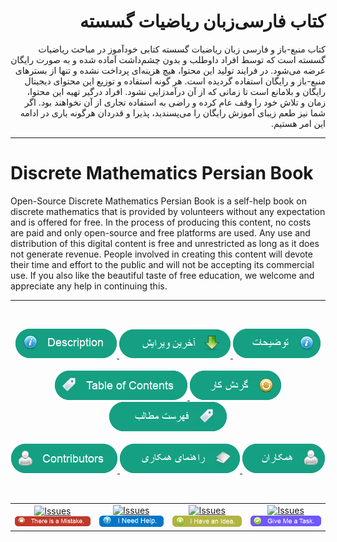 <h1 dir="rtl">
    کتاب فارسی‌زبان ریاضیات گسسته
</h1>

<p dir="rtl">
    کتاب منبع-باز و فارسی زبان ریاضیات گسسته کتابی خودآموز در مباحث ریاضیات گسسته است که توسط افراد داوطلب و بدون چشم‌داشت آماده شده و به صورت رایگان عرضه می‌شود. در فرایند تولید این محتوا، هیچ هزینه‌ای پرداخت نشده و تنها از بستر‌های منبع-باز و رایگان استفاده گردیده است. هر گونه استفاده و توزیع این محتوای دیجیتال رایگان و بلامانع است تا زمانی که از آن درآمدزایی نشود. افراد درگیر تهیه این محتوا، زمان و تلاش خود را وقف عام کرده و راضی به استفاده تجاری از آن نخواهند بود. اگر شما نیز طعم زیبای آموزش رایگان را می‌پسندید، پذیرا و قدردان هرگونه یاری در ادامه این امر هستیم.
</p>

***

<h1>
    Discrete Mathematics Persian Book
</h1>

<p>
    Open-Source Discrete Mathematics Persian Book is a self-help book on discrete mathematics that is provided by volunteers without any expectation and is offered for free. In the process of producing this content, no costs are paid and only open-source and free platforms are used. Any use and distribution of this digital content is free and unrestricted as long as it does not generate revenue. People involved in creating this content will devote their time and effort to the public and will not be accepting its commercial use. If you also like the beautiful taste of free education, we welcome and appreciate any help in continuing this.
</p>

***

<br/>
<p align="center">
    <a href="https://github.com/OpenBookshelf/DiscreteMathematics-Persian/blob/master/Docs/README.en-US.md">
        <img src="https://github.com/OpenBookshelf/DiscreteMathematics-Persian/blob/master/Docs/README.en-US.png"/>
    </a>
    <a href="https://github.com/OpenBookshelf/DiscreteMathematics-Persian/releases/download/27.Feb.2021/Discrete.Mathematics.Persian.pdf">
        <img src="https://github.com/OpenBookshelf/DiscreteMathematics-Persian/blob/master/Docs/TLRE-Download.png"/>
    </a>
    <a href="https://github.com/OpenBookshelf/DiscreteMathematics-Persian/blob/master/Docs/README.fa-IR.md">
        <img src="https://github.com/OpenBookshelf/DiscreteMathematics-Persian/blob/master/Docs/README.fa-IR.png"/>
    </a>
    <br />
    <br />
    <a href="https://github.com/OpenBookshelf/DiscreteMathematics-Persian/wiki/Table-of-Contents">
        <img src="https://github.com/OpenBookshelf/DiscreteMathematics-Persian/blob/master/Docs/TOC.en-US.png"/>
    </a>
    <a href="https://trello.com/b/YAIvwS4O/dm-book">
        <img src="https://github.com/OpenBookshelf/DiscreteMathematics-Persian/blob/master/Docs/WORKFLOW.png"/>
    </a>
    <a href="https://github.com/OpenBookshelf/DiscreteMathematics-Persian/wiki/%D9%81%D9%87%D8%B1%D8%B3%D8%AA-%D9%85%D8%B7%D8%A7%D9%84%D8%A8">
        <img src="https://github.com/OpenBookshelf/DiscreteMathematics-Persian/blob/master/Docs/TOC.fa-IR.png"/>
    </a>
    <br />
    <br />
    <a href="https://github.com/OpenBookshelf/DiscreteMathematics-Persian/blob/master/Docs/CONTRIBUTORS.md">
        <img src="https://github.com/OpenBookshelf/DiscreteMathematics-Persian/blob/master/Docs/CONTRIBUTORS.en-US.png"/>
    </a>
    <a href="https://github.com/OpenBookshelf/DiscreteMathematics-Persian/blob/master/Docs/CONTRIBUTION.md">
        <img src="https://github.com/OpenBookshelf/DiscreteMathematics-Persian/blob/master/Docs/CONTRIBUTION.png"/>
    </a>
    <a href="https://github.com/OpenBookshelf/DiscreteMathematics-Persian/blob/master/Docs/CONTRIBUTORS.md">
        <img src="https://github.com/OpenBookshelf/DiscreteMathematics-Persian/blob/master/Docs/CONTRIBUTORS.fa-IR.png"/>
    </a>
</p>

<br/>
<table>
    <tr>
        <td align="center">
            <a href="https://github.com/OpenBookshelf/DiscreteMathematics-Persian/labels/Mistake">
                <img alt="Issues" src="https://img.shields.io/github/issues/OpenBookshelf/DiscreteMathematics-Persian/Mistake?color=d73a4a" />
            </a>
            <a href="#">
                <img alt="Issues" src="https://github.com/OpenBookshelf/DiscreteMathematics-Persian/blob/master/Docs/NewMistake.png" />
            </a>
        </td>
        <td align="center">
            <a href="https://github.com/OpenBookshelf/DiscreteMathematics-Persian/labels/HelpWanted">
                <img alt="Issues" src="https://img.shields.io/github/issues/OpenBookshelf/DiscreteMathematics-Persian/HelpWanted?color=0075ca" />
            </a>
            <a href="#">
                <img alt="Issues" src="https://github.com/OpenBookshelf/DiscreteMathematics-Persian/blob/master/Docs/NewHelpWanted.png" />
            </a>
        </td>
        <td align="center">
            <a href="https://github.com/OpenBookshelf/DiscreteMathematics-Persian/labels/Suggestion">
                <img alt="Issues" src="https://img.shields.io/github/issues/OpenBookshelf/DiscreteMathematics-Persian/Suggestion?color=b3b541" />
            </a>
            <a href="#">
                <img alt="Issues" src="https://github.com/OpenBookshelf/DiscreteMathematics-Persian/blob/master/Docs/NewSuggestion.png" />
            </a>
        </td>
        <td align="center">
            <a href="https://github.com/OpenBookshelf/DiscreteMathematics-Persian/labels/AcceptResponsibility">
                <img alt="Issues" src="https://img.shields.io/github/issues/OpenBookshelf/DiscreteMathematics-Persian/AcceptResponsibility?color=7057ff" />
            </a>
            <a href="#">
                <img alt="Issues" src="https://github.com/OpenBookshelf/DiscreteMathematics-Persian/blob/master/Docs/NewAcceptResponsibility.png" />
            </a>
        </td>
    </tr>
</table>
</p>
